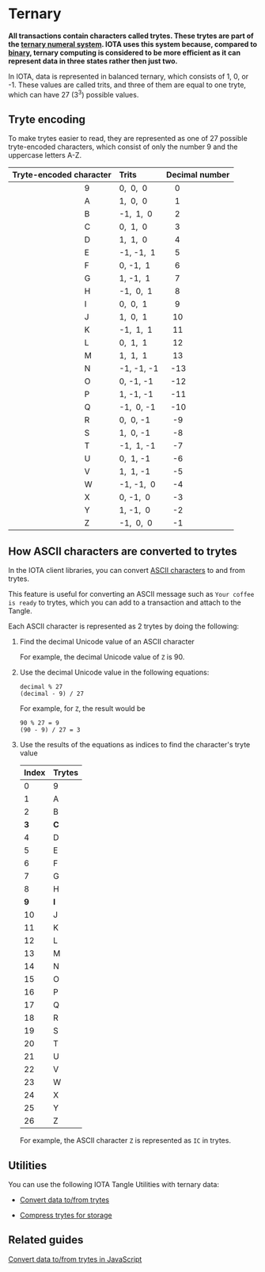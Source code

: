 # Ternary

**All transactions contain characters called trytes. These trytes are part of the [ternary numeral system](https://en.wikipedia.org/wiki/Ternary_numeral_system). IOTA uses this system because, compared to [binary](https://en.wikipedia.org/wiki/Binary_number), ternary computing is considered to be more efficient as it can represent data in three states rather then just two.**

In IOTA, data is represented in balanced ternary, which consists of 1, 0, or -1. These values are called trits, and three of them are equal to one tryte, which can have 27 (3<sup>3</sup>) possible values.

## Tryte encoding

To make trytes easier to read, they are represented as one of 27 possible tryte-encoded characters, which consist of only the number 9 and the uppercase letters A-Z.

|**Tryte-encoded character**| **Trits**| **Decimal number**|
|:----------------------|:-----|:--------------|
|                                  9|  0,  0,  0 |     0|
|                                  A|  1,  0,  0 |     1|
|                                  B| -1,  1,  0 |     2|
|                                  C|  0,  1,  0 |     3|
|                                  D|  1,  1,  0 |     4|
|                                  E| -1, -1,  1 |     5|
|                                  F|  0, -1,  1 |     6|
|                                  G|  1, -1,  1 |     7|
|                                  H| -1,  0,  1 |     8|
|                                  I|  0,  0,  1 |     9|
|                                  J|  1,  0,  1 |    10|
|                                  K| -1,  1,  1 |    11|
|                                  L|  0,  1,  1 |    12|
|                                  M|  1,  1,  1 |    13|
|                                  N| -1, -1, -1 |   -13|
|                                  O|  0, -1, -1 |   -12|
|                                  P|  1, -1, -1 |   -11|
|                                  Q| -1,  0, -1 |   -10|
|                                  R|  0,  0, -1 |    -9|
|                                  S|  1,  0, -1 |    -8|
|                                  T| -1,  1, -1 |    -7|
|                                  U|  0,  1, -1 |    -6|
|                                  V|  1,  1, -1 |    -5|
|                                  W| -1, -1,  0 |    -4|
|                                  X|  0, -1,  0 |    -3|
|                                  Y|  1, -1,  0 |    -2|
|                                  Z| -1,  0,  0 |    -1|

## How ASCII characters are converted to trytes

In the IOTA client libraries, you can convert [ASCII characters](https://en.wikipedia.org/wiki/ASCII) to and from trytes.

This feature is useful for converting an ASCII message such as `Your coffee is ready` to trytes, which you can add to a transaction and attach to the Tangle.

Each ASCII character is represented as 2 trytes by doing the following:

1. Find the decimal Unicode value of an ASCII character

    For example, the decimal Unicode value of `Z` is 90.

2. Use the decimal Unicode value in the following equations:

    ```
    decimal % 27
    (decimal - 9) / 27
    ```

    For example, for `Z`, the result would be

    ```
    90 % 27 = 9
    (90 - 9) / 27 = 3
    ```

3. Use the results of the equations as indices to find the character's tryte value

    |**Index** |**Trytes**|
    |--|--|
    |0|9|
    |1|A|
    |2|B|
    |**__3__**|**__C__**|
    |4|D|
    |5|E|
    |6|F|
    |7|G|
    |8|H|
    |**__9__**|**__I__**|
    |10|J|
    |11|K|
    |12|L|
    |13|M|
    |14|N|
    |15|O|
    |16|P|
    |17|Q|
    |18|R|
    |19|S|
    |20|T|
    |21|U|
    |22|V|
    |23|W|
    |24|X|
    |25|Y|
    |26|Z|

    For example, the ASCII character `Z` is represented as `IC` in trytes.

## Utilities

You can use the following IOTA Tangle Utilities with ternary data:

- [Convert data to/from trytes](https://utils.iota.org/text-conversion)

- [Compress trytes for storage](https://utils.iota.org/compress)

## Related guides

[Convert data to/from trytes in JavaScript](root://core/1.0/tutorials/js/convert-data-to-trytes.md)